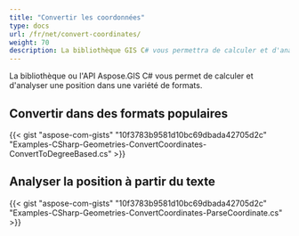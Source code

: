 ```yaml
---
title: "Convertir les coordonnées"
type: docs
url: /fr/net/convert-coordinates/
weight: 70
description: La bibliothèque GIS C# vous permettra de calculer et d'analyser les coordonnées de position dans une variété de formats. Vous pouvez également analyser la position à partir de texte.
---
```


La bibliothèque ou l'API Aspose.GIS C# vous permet de calculer et d'analyser une position dans une variété de formats.
## **Convertir dans des formats populaires**
{{< gist "aspose-com-gists" "10f3783b9581d10bc69dbada42705d2c" "Examples-CSharp-Geometries-ConvertCoordinates-ConvertToDegreeBased.cs" >}}
## **Analyser la position à partir du texte**
{{< gist "aspose-com-gists" "10f3783b9581d10bc69dbada42705d2c" "Examples-CSharp-Geometries-ConvertCoordinates-ParseCoordinate.cs" >}}

